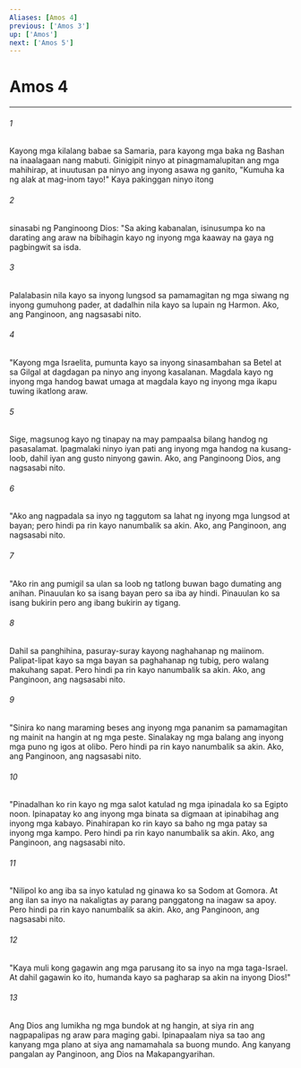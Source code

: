 ```yaml
---
Aliases: [Amos 4]
previous: ['Amos 3']
up: ['Amos']
next: ['Amos 5']
---
```

# Amos 4

***

###### 1
Kayong mga kilalang babae sa Samaria, para kayong mga baka ng Bashan na inaalagaan nang mabuti. Ginigipit ninyo at pinagmamalupitan ang mga mahihirap, at inuutusan pa ninyo ang inyong asawa ng ganito, "Kumuha ka ng alak at mag-inom tayo!" Kaya pakinggan ninyo itong 

###### 2
sinasabi ng Panginoong Dios: "Sa aking kabanalan, isinusumpa ko na darating ang araw na bibihagin kayo ng inyong mga kaaway na gaya ng pagbingwit sa isda. 

###### 3
Palalabasin nila kayo sa inyong lungsod sa pamamagitan ng mga siwang ng inyong gumuhong pader, at dadalhin nila kayo sa lupain ng Harmon. Ako, ang Panginoon, ang nagsasabi nito. 

###### 4
"Kayong mga Israelita, pumunta kayo sa inyong sinasambahan sa Betel at sa Gilgal at dagdagan pa ninyo ang inyong kasalanan. Magdala kayo ng inyong mga handog bawat umaga at magdala kayo ng inyong mga ikapu tuwing ikatlong araw. 

###### 5
Sige, magsunog kayo ng tinapay na may pampaalsa bilang handog ng pasasalamat. Ipagmalaki ninyo iyan pati ang inyong mga handog na kusang-loob, dahil iyan ang gusto ninyong gawin. Ako, ang Panginoong Dios, ang nagsasabi nito. 

###### 6
"Ako ang nagpadala sa inyo ng taggutom sa lahat ng inyong mga lungsod at bayan; pero hindi pa rin kayo nanumbalik sa akin. Ako, ang Panginoon, ang nagsasabi nito. 

###### 7
"Ako rin ang pumigil sa ulan sa loob ng tatlong buwan bago dumating ang anihan. Pinauulan ko sa isang bayan pero sa iba ay hindi. Pinauulan ko sa isang bukirin pero ang ibang bukirin ay tigang. 

###### 8
Dahil sa panghihina, pasuray-suray kayong naghahanap ng maiinom. Palipat-lipat kayo sa mga bayan sa paghahanap ng tubig, pero walang makuhang sapat. Pero hindi pa rin kayo nanumbalik sa akin. Ako, ang Panginoon, ang nagsasabi nito. 

###### 9
"Sinira ko nang maraming beses ang inyong mga pananim sa pamamagitan ng mainit na hangin at ng mga peste. Sinalakay ng mga balang ang inyong mga puno ng igos at olibo. Pero hindi pa rin kayo nanumbalik sa akin. Ako, ang Panginoon, ang nagsasabi nito. 

###### 10
"Pinadalhan ko rin kayo ng mga salot katulad ng mga ipinadala ko sa Egipto noon. Ipinapatay ko ang inyong mga binata sa digmaan at ipinabihag ang inyong mga kabayo. Pinahirapan ko rin kayo sa baho ng mga patay sa inyong mga kampo. Pero hindi pa rin kayo nanumbalik sa akin. Ako, ang Panginoon, ang nagsasabi nito. 

###### 11
"Nilipol ko ang iba sa inyo katulad ng ginawa ko sa Sodom at Gomora. At ang ilan sa inyo na nakaligtas ay parang panggatong na inagaw sa apoy. Pero hindi pa rin kayo nanumbalik sa akin. Ako, ang Panginoon, ang nagsasabi nito. 

###### 12
"Kaya muli kong gagawin ang mga parusang ito sa inyo na mga taga-Israel. At dahil gagawin ko ito, humanda kayo sa pagharap sa akin na inyong Dios!" 

###### 13
Ang Dios ang lumikha ng mga bundok at ng hangin, at siya rin ang nagpapalipas ng araw para maging gabi. Ipinapaalam niya sa tao ang kanyang mga plano at siya ang namamahala sa buong mundo. Ang kanyang pangalan ay Panginoon, ang Dios na Makapangyarihan.
